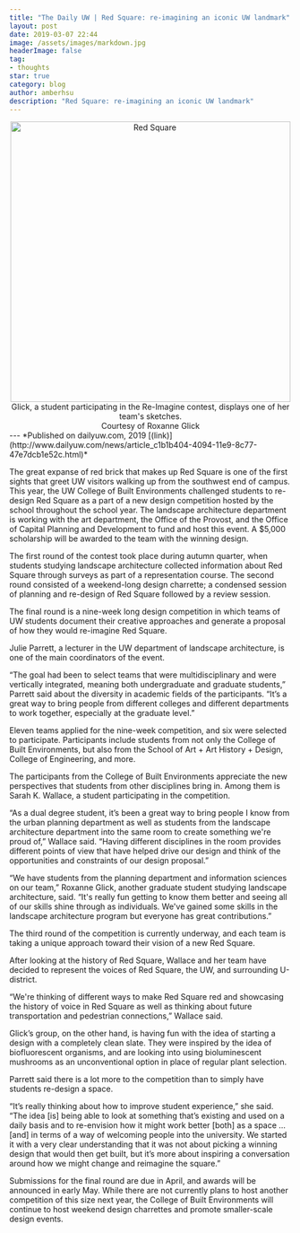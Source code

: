 ```yaml
---
title: "The Daily UW | Red Square: re-imagining an iconic UW landmark"
layout: post
date: 2019-03-07 22:44
image: /assets/images/markdown.jpg
headerImage: false
tag:
- thoughts
star: true
category: blog
author: amberhsu
description: "Red Square: re-imagining an iconic UW landmark"
---
```


<div style="text-align: center">
    <img src="https://bloximages.chicago2.vip.townnews.com/dailyuw.com/content/tncms/assets/v3/editorial/f/ce/fcea01f2-4094-11e9-8cb9-476849b664a9/5c80a42360f44.image.jpg?resize=1200%2C675" alt="Red Square" style="width:500px">
<figcaption class="caption">Glick, a student participating in the Re-Imagine contest, displays one of her team's sketches.<br>
Courtesy of Roxanne Glick</figcaption>
</div>
---
*Published on dailyuw.com, 2019 [(link)](http://www.dailyuw.com/news/article_c1b1b404-4094-11e9-8c77-47e7dcb1e52c.html)*

The great expanse of red brick that makes up Red Square is one of the first sights that greet UW visitors walking up from the southwest end of campus. This year, the UW College of Built Environments challenged students to re-design Red Square as a part of a new design competition hosted by the school throughout the school year. The landscape architecture department is working with the art department, the Office of the Provost, and the Office of Capital Planning and Development to fund and host this event. A $5,000 scholarship will be awarded to the team with the winning design.

The first round of the contest took place during autumn quarter, when students studying landscape architecture collected information about Red Square through surveys as part of a representation course. The second round consisted of a weekend-long design charrette; a condensed session of planning and re-design of Red Square followed by a review session.

The final round is a nine-week long design competition in which teams of UW students document their creative approaches and generate a proposal of how they would re-imagine Red Square.

Julie Parrett, a lecturer in the UW department of landscape architecture, is one of the main coordinators of the event.

“The goal had been to select teams that were multidisciplinary and were vertically integrated, meaning both undergraduate and graduate students,” Parrett said about the diversity in academic fields of the participants. “It’s a great way to bring people from different colleges and different departments to work together, especially at the graduate level.”

Eleven teams applied for the nine-week competition, and six were selected to participate. Participants include students from not only the College of Built Environments, but also from the School of Art + Art History + Design, College of Engineering, and more.

The participants from the College of Built Environments appreciate the new perspectives that students from other disciplines bring in. Among them is Sarah K. Wallace, a student participating in the competition.

“As a dual degree student, it’s been a great way to bring people I know from the urban planning department as well as students from the landscape architecture department into the same room to create something we're proud of,” Wallace said. “Having different disciplines in the room provides different points of view that have helped drive our design and think of the opportunities and constraints of our design proposal.”

“We have students from the planning department and information sciences on our team,” Roxanne Glick, another graduate student studying landscape architecture, said. “It's really fun getting to know them better and seeing all of our skills shine through as individuals. We've gained some skills in the landscape architecture program but everyone has great contributions.”

The third round of the competition is currently underway, and each team is taking a unique approach toward their vision of a new Red Square.

After looking at the history of Red Square, Wallace and her team have decided to represent the voices of Red Square, the UW, and surrounding U-district.

“We're thinking of different ways to make Red Square red and showcasing the history of voice in Red Square as well as thinking about future transportation and pedestrian connections,” Wallace said.

Glick’s group, on the other hand, is having fun with the idea of starting a design with a completely clean slate. They were inspired by the idea of biofluorescent organisms, and are looking into using bioluminescent mushrooms as an unconventional option in place of regular plant selection.

Parrett said there is a lot more to the competition than to simply have students re-design a space.

“It’s really thinking about how to improve student experience,” she said. “The idea [is] being able to look at something that’s existing and used on a daily basis and to re-envision how it might work better [both] as a space … [and] in terms of a way of welcoming people into the university. We started it with a very clear understanding that it was not about picking a winning design that would then get built, but it’s more about inspiring a conversation around how we might change and reimagine the square.”

Submissions for the final round are due in April, and awards will be announced in early May. While there are not currently plans to host another competition of this size next year, the College of Built Environments will continue to host weekend design charrettes and promote smaller-scale design events.
